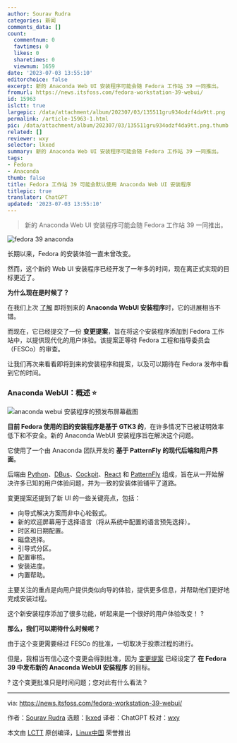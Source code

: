 ```yaml
---
author: Sourav Rudra
categories: 新闻
comments_data: []
count:
  commentnum: 0
  favtimes: 0
  likes: 0
  sharetimes: 0
  viewnum: 1659
date: '2023-07-03 13:55:10'
editorchoice: false
excerpt: 新的 Anaconda Web UI 安装程序可能会随 Fedora 工作站 39 一同推出。
fromurl: https://news.itsfoss.com/fedora-workstation-39-webui/
id: 15963
islctt: true
largepic: /data/attachment/album/202307/03/135511gru934odzf4da9tt.png
permalink: /article-15963-1.html
pic: /data/attachment/album/202307/03/135511gru934odzf4da9tt.png.thumb.jpg
related: []
reviewer: wxy
selector: lkxed
summary: 新的 Anaconda Web UI 安装程序可能会随 Fedora 工作站 39 一同推出。
tags:
- Fedora
- Anaconda
thumb: false
title: Fedora 工作站 39 可能会默认使用 Anaconda Web UI 安装程序
titlepic: true
translator: ChatGPT
updated: '2023-07-03 13:55:10'
---
```



> 
> 新的 Anaconda Web UI 安装程序可能会随 Fedora 工作站 39 一同推出。
> 
> 
> 


![fedora 39 anaconda](/data/attachment/album/202307/03/135511gru934odzf4da9tt.png)


长期以来，Fedora 的安装体验一直未曾改变。


然而，这个新的 Web UI 安装程序已经开发了一年多的时间，现在离正式实现的目标更近了。


**为什么现在是时候了？**


在我们上次 [了解](https://news.itsfoss.com/fedora-new-web-ui-install-dev/) 即将到来的 **Anaconda WebUI 安装程序**时，它的进展相当不错。


而现在，它已经提交了一份 **变更提案**，旨在将这个安装程序添加到 Fedora 工作站中，以提供现代化的用户体验。该提案正等待 Fedora 工程和指导委员会（FESCo）的审查。


让我们再次来看看即将到来的安装程序和提案，以及可以期待在 Fedora 发布中看到它的时间。


### Anaconda WebUI：概述 ⭐


![anaconda webui 安装程序的预发布屏幕截图](/data/attachment/album/202307/03/135511bfrhhohr0umzermc.jpg)


**目前 Fedora 使用的旧的安装程序是基于 GTK3 的**，在许多情况下已被证明效率低下和不安全。新的 Anaconda WebUI 安装程序旨在解决这个问题。


它使用了一个由 Anaconda 团队开发的 **基于 PatternFly 的现代后端和用户界面**。


后端由 [Python](https://www.python.org:443/)、[DBus](https://www.freedesktop.org:443/wiki/Software/dbus/)、[Cockpit](https://cockpit-project.org:443/)、[React](https://reactjs.org:443/) 和 [PatternFly](https://www.patternfly.org:443/) 组成，旨在从一开始解决许多已知的用户体验问题，并为一致的安装体验铺平了道路。


变更提案还提到了新 UI 的一些关键亮点，包括：


* 向导式解决方案而非中心轮毂式。
* 新的欢迎屏幕用于选择语言（将从系统中配置的语言预先选择）。
* 时区和日期配置。
* 磁盘选择。
* 引导式分区。
* 配置审核。
* 安装进度。
* 内置帮助。


主要关注的重点是向用户提供类似向导的体验，提供更多信息，并帮助他们更好地完成安装过程。


这个新安装程序添加了很多功能，听起来是一个很好的用户体验改变！ ?


**那么，我们可以期待什么时候呢？**


由于这个变更需要经过 FESCo 的批准，一切取决于投票过程的进行。


但是，我相当有信心这个变更会得到批准，因为 [变更提案](https://fedoraproject.org:443/wiki/Changes/AnacondaWebUIforFedoraWorkstation) 已经设定了 **在 Fedora 39 中发布新的 Anaconda WebUI 安装程序** 的目标。


? 这个变更批准只是时间问题；您对此有什么看法？




---


via: <https://news.itsfoss.com/fedora-workstation-39-webui/>


作者：[Sourav Rudra](https://news.itsfoss.com/author/sourav/) 选题：[lkxed](https://github.com/lkxed/) 译者：ChatGPT 校对：[wxy](https://github.com/wxy)


本文由 [LCTT](https://github.com/LCTT/TranslateProject) 原创编译，[Linux中国](https://linux.cn/) 荣誉推出